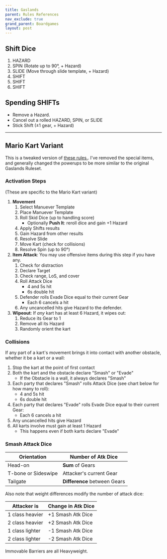 ```yaml
---
title: Gaslands
parent: Rules References
nav_exclude: true
grand_parent: Boardgames
layout: post
---
```


## Shift Dice

1. HAZARD
2. SPIN (Rotate up to 90°, + Hazard)
3. SLIDE (Move through slide template, + Hazard)
4. SHIFT
5. SHIFT 
6. SHIFT

## Spending SHIFTs

- Remove a Hazard.
- Cancel out a rolled HAZARD, SPIN, or SLIDE
- Stick Shift (±1 gear, + Hazard)

---

## Mario Kart Variant

This is a tweaked version of [these rules.](https://geekorthodoxy.com/downloads/). I've removed the special items, and generally changed the powerups to be more similar to the original Gaslands Ruleset.

### Activation Steps

(These are specific to the Mario Kart variant)

1. **Movement**
    1. Select Manuever Template
    2. Place Manuever Template
    3. Roll Skid Dice (up to handling score)
        - Optionally **Push It**: reroll dice and gain +1 Hazard
    4. Apply Shifts results
    5. Gain Hazard from other results
    5. Resolve Slide
    6. Move Kart (check for collisions)
    7. Resolve Spin (up to 90°)
2. **Item Attack**: You may use offensive items during this step if you have any.
    1. Check for distraction
    1. Declare Target
    2. Check range, LoS, and cover
    3. Roll Attack Dice
        - 4 and 5s hit
        - 6s double hit
    3. Defender rolls Evade Dice equal to their current Gear
        - Each 6 cancels a hit
    5. Any uncancelled hits give Hazard to the defender.
3. **Wipeout**: If *any* kart has at least 6 Hazard, it wipes out:
    1. Reduce its Gear to 1
    2. Remove all its Hazard
    3. Randomly orient the kart
    
### Collisions

If any part of a kart's movement brings it into contact with another obstacle, whether it be a kart or a wall:

1. Stop the kart at the point of first contact
2. Both the kart and the obstacle declare "Smash" or "Evade"
    - If the Obstacle is a wall, it always declares "Smash"
3. Each party that declares "Smash" rolls Attack Dice (see chart below for how many to roll):
    - 4 and 5s hit
    - 6s double hit
4. Each party that declares "Evade" rolls Evade Dice equal to their current Gear:
    - Each 6 cancels a hit
5. Any uncancelled hits give Hazard
6. All karts involve must gain at least 1 Hazard
   - This happens even if both karts declare "Evade"
   
### Smash Attack Dice

Orientation | Number of Atk Dice
---|---
Head-on| **Sum** of Gears
T-bone or Sideswipe | Attacker's current Gear
Tailgate| **Difference** between Gears

Also note that weight differences modify the number of attack dice:

Attacker is | Change in Atk Dice
---|---
1 class heavier | +1 Smash Atk Dice
2 class heavier | +2 Smash Atk Dice
1 class lighter | -1 Smash Atk Dice
2 class lighter | -2 Smash Atk Dice

Immovable Barriers are all Heavyweight. 
